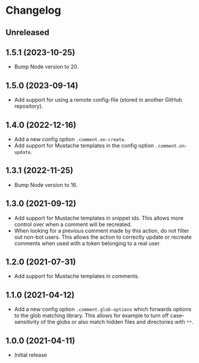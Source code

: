# Changelog

## Unreleased

## 1.5.1 (2023-10-25)

- Bump Node version to 20.

## 1.5.0 (2023-09-14)

- Add support for using a remote config-file (stored in another GitHub repository).

## 1.4.0 (2022-12-16)

- Add a new config option `.comment.on-create`.
- Add support for Mustache templates in the config option `.comment.on-update`.

## 1.3.1 (2022-11-25)

- Bump Node version to 16.

## 1.3.0 (2021-09-12)

- Add support for Mustache templates in snippet ids. This allows more control over when a comment will be recreated. 
- When looking for a previous comment made by this action, do not filter out non-bot users. This allows the action to correctly update or recreate comments when used with a token belonging to a real user.

## 1.2.0 (2021-07-31)

- Add support for Mustache templates in comments.

## 1.1.0 (2021-04-12)

- Add a new config option `.comment.glob-options` which forwards options to the glob matching library. This allows for example to turn off case-sensitivity of the globs or also match hidden files and directories with `**`. 

## 1.0.0 (2021-04-11)

- Initial release
